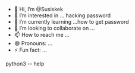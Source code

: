 - 👋 Hi, I’m @Susiskek
- 👀 I’m interested in ... hacking password
- 🌱 I’m currently learning ...how to get password 
- 💞️ I’m looking to collaborate on ...
- 📫 How to reach me ...
- 😄 Pronouns: ...
- ⚡ Fun fact: ...

<!---
Ssiskek/Susiskek is a ✨ special ✨ repository because its `README.md` (this file) appears on your GitHub profile.
You can click the Preview link to take a look at your changes.
---> python3 -- help
